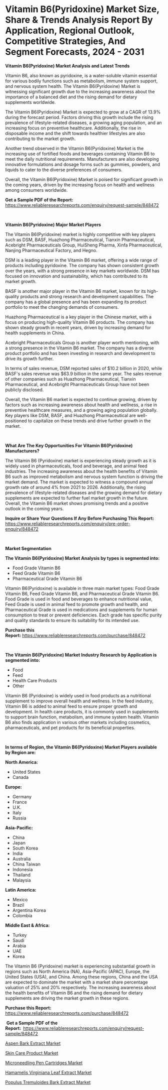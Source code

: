 <p><h1>Vitamin B6(Pyridoxine) Market Size, Share & Trends Analysis Report By Application, Regional Outlook, Competitive Strategies, And Segment Forecasts, 2024 - 2031</h1></p><p><strong>Vitamin B6(Pyridoxine) Market Analysis and Latest Trends</strong></p>
<p><p>Vitamin B6, also known as pyridoxine, is a water-soluble vitamin essential for various bodily functions such as metabolism, immune system support, and nervous system health. The Vitamin B6(Pyridoxine) Market is witnessing significant growth due to the increasing awareness about the importance of a balanced diet and the rising demand for dietary supplements worldwide.</p><p>The Vitamin B6(Pyridoxine) Market is expected to grow at a CAGR of 13.9% during the forecast period. Factors driving this growth include the rising prevalence of lifestyle-related diseases, a growing aging population, and an increasing focus on preventive healthcare. Additionally, the rise in disposable income and the shift towards healthier lifestyles are also contributing to the market growth.</p><p>Another trend observed in the Vitamin B6(Pyridoxine) Market is the increasing use of fortified foods and beverages containing Vitamin B6 to meet the daily nutritional requirements. Manufacturers are also developing innovative formulations and dosage forms such as gummies, powders, and liquids to cater to the diverse preferences of consumers.</p><p>Overall, the Vitamin B6(Pyridoxine) Market is poised for significant growth in the coming years, driven by the increasing focus on health and wellness among consumers worldwide.</p></p>
<p><strong>Get a Sample PDF of the Report:&nbsp;</strong> <a href="https://www.reliableresearchreports.com/enquiry/request-sample/848472">https://www.reliableresearchreports.com/enquiry/request-sample/848472</a></p>
<p>&nbsp;</p>
<p><strong>Vitamin B6(Pyridoxine) Major Market Players</strong></p>
<p><p>The Vitamin B6(Pyridoxine) market is highly competitive with key players such as DSM, BASF, Huazhong Pharmaceutical, Tianxin Pharmaceutical, Acebright Pharmaceuticals Group, HuiSheng Pharma, Xinfa Pharmaceutical, Nanjing Pharmaceutical Factory, and Hegno. </p><p>DSM is a leading player in the Vitamin B6 market, offering a wide range of products including pyridoxine. The company has shown consistent growth over the years, with a strong presence in key markets worldwide. DSM has focused on innovation and sustainability, which has contributed to its market growth. </p><p>BASF is another major player in the Vitamin B6 market, known for its high-quality products and strong research and development capabilities. The company has a global presence and has been expanding its product portfolio to meet the changing demands of consumers.</p><p>Huazhong Pharmaceutical is a key player in the Chinese market, with a focus on producing high-quality Vitamin B6 products. The company has shown steady growth in recent years, driven by increasing demand for health supplements in China.</p><p>Acebright Pharmaceuticals Group is another player worth mentioning, with a strong presence in the Vitamin B6 market. The company has a diverse product portfolio and has been investing in research and development to drive its growth further.</p><p>In terms of sales revenue, DSM reported sales of $10.2 billion in 2020, while BASF's sales revenue was $63.9 billion in the same year. The sales revenue of other companies such as Huazhong Pharmaceutical, Tianxin Pharmaceutical, and Acebright Pharmaceuticals Group have not been publicly disclosed. </p><p>Overall, the Vitamin B6 market is expected to continue growing, driven by factors such as increasing awareness about health and wellness, a rise in preventive healthcare measures, and a growing aging population globally. Key players like DSM, BASF, and Huazhong Pharmaceutical are well-positioned to capitalize on these trends and drive further growth in the market.</p></p>
<p>&nbsp;</p>
<p><strong>What Are The Key Opportunities For Vitamin B6(Pyridoxine) Manufacturers?</strong></p>
<p><p>The Vitamin B6 (Pyridoxine) market is experiencing steady growth as it is widely used in pharmaceuticals, food and beverage, and animal feed industries. The increasing awareness about the health benefits of Vitamin B6 such as improved metabolism and nervous system function is driving the market demand. The market is expected to witness a compound annual growth rate of around 4% from 2021 to 2026. Additionally, the rising prevalence of lifestyle-related diseases and the growing demand for dietary supplements are expected to further fuel market growth in the future. Overall, the Vitamin B6 market shows promising trends and a positive outlook in the coming years.</p></p>
<p><strong>Inquire or Share Your Questions If Any Before Purchasing This Report:</strong> <a href="https://www.reliableresearchreports.com/enquiry/pre-order-enquiry/848472">https://www.reliableresearchreports.com/enquiry/pre-order-enquiry/848472</a></p>
<p>&nbsp;</p>
<p><strong>Market Segmentation</strong></p>
<p><strong>The Vitamin B6(Pyridoxine) Market Analysis by types is segmented into:</strong></p>
<p><ul><li>Food Grade Vitamin B6</li><li>Feed Grade Vitamin B6</li><li>Pharmaceutical Grade Vitamin B6</li></ul></p>
<p><p>Vitamin B6(Pyridoxine) is available in three main market types: Food Grade Vitamin B6, Feed Grade Vitamin B6, and Pharmaceutical Grade Vitamin B6. Food Grade is used in food and beverages to enhance nutritional value, Feed Grade is used in animal feed to promote growth and health, and Pharmaceutical Grade is used in medications and supplements for human consumption to treat or prevent deficiencies. Each grade has specific purity and quality standards to ensure its suitability for its intended use.</p></p>
<p><strong>Purchase this Report:&nbsp;</strong><a href="https://www.reliableresearchreports.com/purchase/848472">https://www.reliableresearchreports.com/purchase/848472</a></p>
<p>&nbsp;</p>
<p><strong>The Vitamin B6(Pyridoxine) Market Industry Research by Application is segmented into:</strong></p>
<p><ul><li>Food</li><li>Feed</li><li>Health Care Products</li><li>Other</li></ul></p>
<p><p>Vitamin B6 (Pyridoxine) is widely used in food products as a nutritional supplement to improve overall health and wellness. In the feed industry, Vitamin B6 is added to animal feed to ensure proper growth and development. In health care products, it is commonly used in supplements to support brain function, metabolism, and immune system health. Vitamin B6 also finds application in various other markets including cosmetics, pharmaceuticals, and pet products for its beneficial properties.</p></p>
<p>&nbsp;</p>
<p><strong>In terms of Region, the Vitamin B6(Pyridoxine) Market Players available by Region are:</strong></p>
<p>
    <p> <strong> North America: </strong>
        <ul>
            <li>United States</li>
            <li>Canada</li>
        </ul>
        </p> 
    <p> <strong> Europe: </strong>
        <ul>
            <li>Germany</li>
            <li>France</li>
            <li>U.K.</li>
            <li>Italy</li>
            <li>Russia</li>
        </ul>
        </p> 
    <p> <strong> Asia-Pacific: </strong>
        <ul>
            <li>China</li>
            <li>Japan</li>
            <li>South Korea</li>
            <li>India</li>
            <li>Australia</li>
            <li>China Taiwan</li>
            <li>Indonesia</li>
            <li>Thailand</li>
            <li>Malaysia</li>
        </ul>
        </p> 
    <p> <strong> Latin America: </strong>
        <ul>
            <li>Mexico</li>
            <li>Brazil</li>
            <li>Argentina Korea</li>
            <li>Colombia</li>
        </ul>
        </p> 
    <p> <strong> Middle East & Africa: </strong>
        <ul>
            <li>Turkey</li>
            <li>Saudi</li>
            <li>Arabia</li>
            <li>UAE</li>
            <li>Korea</li>
        </ul>
    </p>
    </p>
<p><p>The Vitamin B6 (Pyridoxine) market is experiencing substantial growth in regions such as North America (NA), Asia-Pacific (APAC), Europe, the United States (USA), and China. Among these regions, China and the USA are expected to dominate the market with a market share percentage valuation of 25% and 20% respectively. The increasing awareness about the health benefits of Vitamin B6 and the rising demand for dietary supplements are driving the market growth in these regions.</p></p>
<p><strong>Purchase this Report: </strong><a href="https://www.reliableresearchreports.com/purchase/848472">https://www.reliableresearchreports.com/purchase/848472</a></p>
<p>&nbsp;<strong>Get a Sample PDF of the Report:&nbsp;&nbsp;</strong><a href="https://www.reliableresearchreports.com/enquiry/request-sample/848472">https://www.reliableresearchreports.com/enquiry/request-sample/848472</a></p>
<p><strong></strong></p>
<p><p><a href="https://github.com/nancykennedykellievqfqt2/Market-Research-Report-List-1/blob/main/aspen-bark-extract-market.md">Aspen Bark Extract Market</a></p><p><a href="https://github.com/johnbach50/Market-Research-Report-List-2/blob/main/skin-care-product-market.md">Skin Care Product Market</a></p><p><a href="https://github.com/pjcfca/Market-Research-Report-List-1/blob/main/microneedling-pen-cartridges-market.md">Microneedling Pen Cartridges Market</a></p><p><a href="https://github.com/lylyparadise/Market-Research-Report-List-2/blob/main/hamamelis-virginiana-leaf-extract-market.md">Hamamelis Virginiana Leaf Extract Market</a></p><p><a href="https://github.com/GroverBarry/Market-Research-Report-List-4/blob/main/populus-tremuloides-bark-extract-market.md">Populus Tremuloides Bark Extract Market</a></p></p>